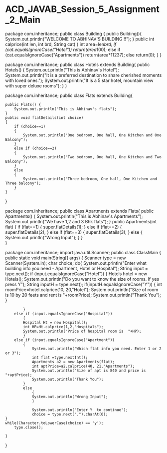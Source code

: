 # ACD_JAVAB_Session_5_Assignment_2_Main
package com.inheritance;
public class Building {
	public Building(){
		System.out.println("WELCOME TO ABHINAV'S BUILDING !!");
	}
	public int calprice(int len, int brd, String cat)
	{
		int area=len*brd;
		if (cat.equalsIgnoreCase("Hotel"))
		return(area*100);
		else if (cat.equalsIgnoreCase("Apartments"))
			return(area*11237);
			else
				return(0);
	}
}

package com.inheritance;
public class Hotels extends Building{
	public Hotels() {
		System.out.println("This is Abhinav's Hotel");
		System.out.println("It is a preferred destination to share cherished moments with loved ones.");
		System.out.println("It is a 5 star hotel, mountain view with super deluxe rooms");
	}
}

package com.inheritance;
public class Flats extends Building{
	
	public Flats() {
		System.out.println("This is Abhinav's flats");
	}
	public void flatDetails(int choice)
	{
		if (choice==1)
		{
			System.out.println("One bedroom, One hall, One Kitchen and One Balcony");
		}
		else if (choice==2)
		{
			System.out.println("Two bedroom, One hall, One Kitchen and Two Balcony");
		}
		else
		{
			System.out.println("Three bedroom, One hall, One Kitchen and Three balcony");
		}
	}
}

package com.inheritance;
public class Apartments extends Flats{
	public Apartments() {
		System.out.println("This is Abhinav's Apartments");
		System.out.println("We have 1,2 and 3 Bhk flats");
	}
	public Apartments(int flat) {
		if (flat==1)
		{
		super.flatDetails(1);
		}
		else if (flat==2)
		{
		super.flatDetails(2);
		}
		else if (flat==3)
		{
		super.flatDetails(3);
		}
		else
		{
			System.out.println("Wrong Input");
		}
	}		
}



package com.inheritance;
import java.util.Scanner;
public class ClassMain {
	public static void main(String[] args) {
	Scanner type = new Scanner(System.in);
	char choice;
	do{
	System.out.println("Enter what building info you need - Apartment, Hotel or Hospital");
	String input = type.next();
		if (input.equalsIgnoreCase("Hotel"))
			{
				Hotels hotel = new Hotels();
				System.out.println("Do you want to know the size of rooms. If yes press Y");
				String inputH = type.next();
				if(inputH.equalsIgnoreCase("Y"))
				{
					int roomPrice=hotel.calprice(10, 20,"Hotel");
					System.out.println("Size of room is 10 by 20 feets and rent is "+roomPrice);
					System.out.println("Thank You");
				}
				
			}
		else if (input.equalsIgnoreCase("Hospital"))
			{
			Hospital Ht = new Hospital();
			int HP=Ht.calprice(1,2,"Hospitals");
			System.out.println("Price of hospital room is  "+HP);
			}
		else if (input.equalsIgnoreCase("Apartment"))
			{
				System.out.println("Which flat info you need. Enter 1 or 2 or 3");
				int flat =type.nextInt();
				Apartments a2 = new Apartments(flat);
				int aptPrice=a2.calprice(40, 21,"Apartments");
				System.out.println("Size of apt is 840 and price is "+aptPrice);
				System.out.println("Thank You");
			}
			else
				{
				System.out.println("Wrong Input");
				}
				
				System.out.println("Enter Y  to continue");
				choice = type.next(".").charAt(0);
	}
	while(Character.toLowerCase(choice) == 'y');
		type.close();
	
	}
			
}
